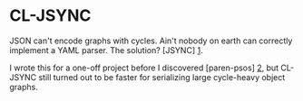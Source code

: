 CL-JSYNC
========

JSON can't encode graphs with cycles. Ain't nobody on earth can correctly implement a YAML parser. The solution? [JSYNC] [1].

I wrote this for a one-off project before I discovered [paren-psos] [2], but CL-JSYNC still turned out to be faster for serializing large cycle-heavy object graphs.

[1]:http://jsync.org/
[2]:https://github.com/gonzojive/paren-psos